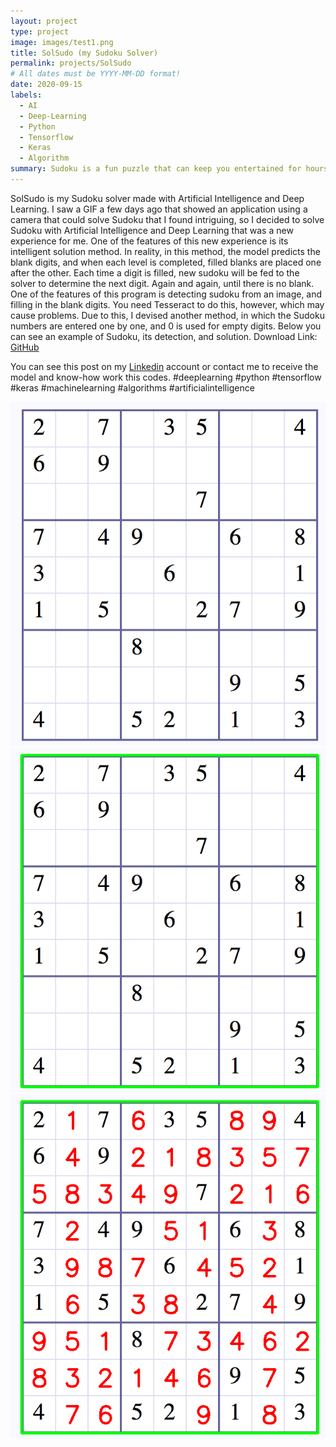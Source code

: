 ```yaml
---
layout: project
type: project
image: images/test1.png
title: SolSudo (my Sudoku Solver)
permalink: projects/SolSudo
# All dates must be YYYY-MM-DD format!
date: 2020-09-15
labels:
  - AI
  - Deep-Learning
  - Python
  - Tensorflow
  - Keras
  - Algorithm
summary: Sudoku is a fun puzzle that can keep you entertained for hours on end. but it's amazing that an AI model can solve sudokus by just looking at the picture of the sudoku within seconds.
---
```

SolSudo is my Sudoku solver made with Artificial Intelligence and Deep Learning.
I saw a GIF a few days ago that showed an application using a camera that could solve Sudoku that I found intriguing, so I decided to solve Sudoku with Artificial Intelligence and Deep Learning that was a new experience for me.
One of the features of this new experience is its intelligent solution method. In reality, in this method, the model predicts the blank digits, and when each level is completed, filled blanks are placed one after the other. Each time a digit is filled, new sudoku will be fed to the solver to determine the next digit. Again and again, until there is no blank.
One of the features of this program is detecting sudoku from an image, and filling in the blank digits. You need Tesseract to do this, however, which may cause problems. Due to this, I devised another method, in which the Sudoku numbers are entered one by one, and 0 is used for empty digits.
Below you can see an example of Sudoku, its detection, and solution.
Download Link: [GitHub](https://github.com/AryaKoureshi/SolSudo)

You can see this post on my [Linkedin](https://www.linkedin.com/posts/arya-koureshi_deeplearning-python-tensorflow-activity-6711641409658716160-kdSD) account or contact me to receive the model and know-how work this codes.
#deeplearning #python #tensorflow #keras #machinelearning #algorithms #artificialintelligence

<img class="ui xxlarge image" src="../images/test1.png" title="Sudoku">
<img class="ui xxlarge image" src="../images/detected1.png" title="Detected">
<img class="ui xxlarge image" src="../images/solved1.png" title="Solved">
